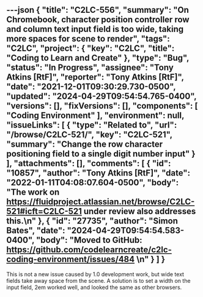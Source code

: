 ---json
{
  "title": "C2LC-556",
  "summary": "On Chromebook, character position controller row and column text input field is too wide, taking more spaces for scene to render",
  "tags": "C2LC",
  "project": {
    "key": "C2LC",
    "title": "Coding to Learn and Create"
  },
  "type": "Bug",
  "status": "In Progress",
  "assignee": "Tony Atkins [RtF]",
  "reporter": "Tony Atkins [RtF]",
  "date": "2021-12-01T09:30:29.730-0500",
  "updated": "2024-04-29T09:54:54.765-0400",
  "versions": [],
  "fixVersions": [],
  "components": [
    "Coding Environment"
  ],
  "environment": null,
  "issueLinks": [
    {
      "type": "Related to",
      "url": "/browse/C2LC-521/",
      "key": "C2LC-521",
      "summary": "Change the row character positioning field to a single digit number input"
    }
  ],
  "attachments": [],
  "comments": [
    {
      "id": "10857",
      "author": "Tony Atkins [RtF]",
      "date": "2022-01-11T04:08:07.604-0500",
      "body": "The work on <https://fluidproject.atlassian.net/browse/C2LC-521#icft=C2LC-521> under review also addresses this.\n"
    },
    {
      "id": "27735",
      "author": "Simon Bates",
      "date": "2024-04-29T09:54:54.583-0400",
      "body": "Moved to GitHub: <https://github.com/codelearncreate/c2lc-coding-environment/issues/484>&#x20;\n"
    }
  ]
}
---
<!-- media: file 7722eba5-576c-4324-8120-25164481766b -->

This is not a new issue caused by 1.0 development work, but wide text fields take away space from the scene. A solution is to set a width on the input field, 2em worked well, and looked the same as other browsers.

        